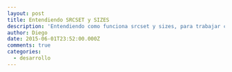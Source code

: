 ```yaml
---
layout: post
title: Entendiendo SRCSET y SIZES
description: 'Entendiendo como funciona srcset y sizes, para trabajar con imagenes en el diseño web responsivo'
author: Diego
date: 2015-06-01T23:52:00.000Z
comments: true
categories:
  - desarrollo
---
```



